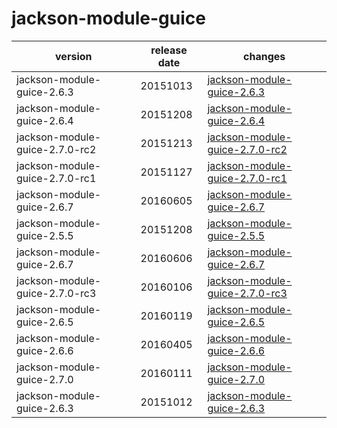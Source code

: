 # jackson-module-guice	


|version|release date|changes|
|---|---|---|
|jackson-module-guice-2.6.3|20151013|[jackson-module-guice-2.6.3](./jackson-module-guice-2.6.3-20151013.md)|
|jackson-module-guice-2.6.4|20151208|[jackson-module-guice-2.6.4](./jackson-module-guice-2.6.4-20151208.md)|
|jackson-module-guice-2.7.0-rc2|20151213|[jackson-module-guice-2.7.0-rc2](./jackson-module-guice-2.7.0-rc2-20151213.md)|
|jackson-module-guice-2.7.0-rc1|20151127|[jackson-module-guice-2.7.0-rc1](./jackson-module-guice-2.7.0-rc1-20151127.md)|
|jackson-module-guice-2.6.7|20160605|[jackson-module-guice-2.6.7](./jackson-module-guice-2.6.7-20160605.md)|
|jackson-module-guice-2.5.5|20151208|[jackson-module-guice-2.5.5](./jackson-module-guice-2.5.5-20151208.md)|
|jackson-module-guice-2.6.7|20160606|[jackson-module-guice-2.6.7](./jackson-module-guice-2.6.7-20160606.md)|
|jackson-module-guice-2.7.0-rc3|20160106|[jackson-module-guice-2.7.0-rc3](./jackson-module-guice-2.7.0-rc3-20160106.md)|
|jackson-module-guice-2.6.5|20160119|[jackson-module-guice-2.6.5](./jackson-module-guice-2.6.5-20160119.md)|
|jackson-module-guice-2.6.6|20160405|[jackson-module-guice-2.6.6](./jackson-module-guice-2.6.6-20160405.md)|
|jackson-module-guice-2.7.0|20160111|[jackson-module-guice-2.7.0](./jackson-module-guice-2.7.0-20160111.md)|
|jackson-module-guice-2.6.3|20151012|[jackson-module-guice-2.6.3](./jackson-module-guice-2.6.3-20151012.md)|
